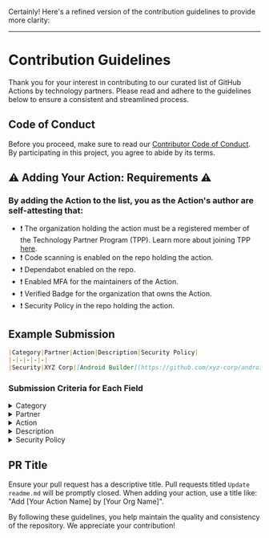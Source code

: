 Certainly! Here's a refined version of the contribution guidelines to provide more clarity:

---

# Contribution Guidelines

Thank you for your interest in contributing to our curated list of GitHub Actions by technology partners. Please read and adhere to the guidelines below to ensure a consistent and streamlined process.

## Code of Conduct
Before you proceed, make sure to read our [Contributor Code of Conduct](code-of-conduct.md). By participating in this project, you agree to abide by its terms.


## :warning: Adding Your Action: Requirements :warning:
### By adding the Action to the list, you as the Action's author are **self-attesting** that:

- :exclamation: The organization holding the action must be a registered member of the Technology Partner Program (TPP). Learn more about joining TPP [here](http://partner.github.com).
- :exclamation: Code scanning is enabled on the repo holding the action.
- :exclamation: Dependabot enabled on the repo.
- :exclamation: Enabled MFA for the maintainers of the Action.
- :exclamation: Verified Badge for the organization that owns the Action.
- :exclamation: Security Policy in the repo holding the action.


## Example Submission
```markdown
|Category|Partner|Action|Description|Security Policy|
|-|-|-|-|-|
|Security|XYZ Corp|[Android Builder](https://github.com/xyz-corp/android-builder)|A powerful Android build automation tool|[Security Policy](https://github.com/xyz-corp/android-builder/blob/main/SECURITY.md)|
```

### Submission Criteria for Each Field

<details>
  <summary>Category</summary>
  Your action must fit into one of the provided categories. Choose the most relevant one:
  <br/>

| Categories             |
|------------------------|
| API management         |
| Chat                   |
| Code quality           |
| Code review            |
| Continuous integration |
| Dependency management  |
| Deployment             |
| IDEs                   |
| Learning               |
| Localization           |
| Mobile                 |
| Monitoring             |
| Project management     |
| Publishing             |
| Security               |
| Support                |
| Testing                |
| Utilities              |

</details>

<details>
  <summary>Partner</summary>
  Company name that is registered with [TPP](https://partner.github.com).
</details>

<details>
  <summary>Action</summary>
  Provide a direct hyperlink to your GitHub action. Example: [Setup Node](https://github.com/actions/setup-node)
</details>

<details>
  <summary>Description</summary>
  Describe your action succinctly. The description should be a maximum of 100 characters.
</details>

<details>
  <summary>Security Policy</summary>
  Ensure your action has an associated security policy. Include a direct link to this policy in your submission. If unsure, refer to the documentation on how to [add a security policy to your repository](https://docs.github.com/en/code-security/getting-started/adding-a-security-policy-to-your-repository).
</details>


## PR Title
Ensure your pull request has a descriptive title. Pull requests titled `Update readme.md` will be promptly closed. When adding your action, use a title like: "Add [Your Action Name] by [Your Org Name]".

By following these guidelines, you help maintain the quality and consistency of the repository. We appreciate your contribution!
